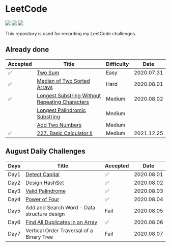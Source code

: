 # LeetCode 
[![](https://img.shields.io/badge/Language-Python3-blue)](./README.md) [![](https://img.shields.io/badge/Status-Updating-lightgrey)](./README.md) [![](https://img.shields.io/badge/Daily%20Challenge-In%20Progress-red)](https://leetcode.com/explore/challenge/card/august-leetcoding-challenge) 

This repository is used for recording my LeetCode challenges.

## Already done

| **Accepted** | **Title** | **Difficulty** | **Date** |
| -------- | --------- | --------- | --------- |
| ✅ | [Two Sum](https://leetcode.com/problems/two-sum) | Easy | 2020.07.31 |
| ✅ | [Median of Two Sorted Arrays](https://leetcode.com/problems/median-of-two-sorted-arrays) | Hard | 2020.08.01 |
| ✅ | [Longest Substring Without Repeating Characters](https://leetcode.com/problems/longest-substring-without-repeating-characters) | Medium | 2020.08.02 |
|  | [Longest Palindromic Substring](https://leetcode.com/problems/longest-palindromic-substring) | Medium |  |
|  | [Add Two Numbers](https://leetcode.com/problems/add-two-numbers) | Medium |  |
| ✅ | [227. Basic Calculator II](https://leetcode.com/problems/basic-calculator-ii/) | Medium | 2021.12.25 |


## August Daily Challenges

| Days | **Title** | **Accepted** | **Date** |
| -------- | --------- | --------- | --------- |
| Day1 | [Detect Capital](./August_LeetCoding_Challenge/day1.py) | ✅ | 2020.08.01 |
| Day2 | [Design HashSet](./August_LeetCoding_Challenge/day2.py) | ✅ | 2020.08.02 |
| Day3 | [Valid Palindrome](./August_LeetCoding_Challenge/day3.py) | ✅ | 2020.08.03 |
| Day4 | [Power of Four](./August_LeetCoding_Challenge/day4.py) | ✅ | 2020.08.04 |
| Day5 | Add and Search Word - Data structure design | Fail | 2020.08.05 |
| Day6 | [Find All Duplicates in an Array](./August_LeetCoding_Challenge/day6.py) | ✅ | 2020.08.06 |
| Day7 | Vertical Order Traversal of a Binary Tree | Fail | 2020.08.07 |